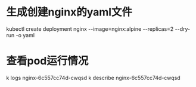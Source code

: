 # 生成创建nginx的yaml文件
kubectl create deployment nginx --image=nginx:alpine --replicas=2 --dry-run -o yaml

# 查看pod运行情况
k logs nginx-6c557cc74d-cwqsd
k describe nginx-6c557cc74d-cwqsd
